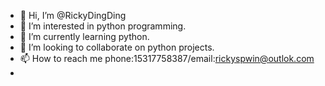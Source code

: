 - 👋 Hi, I’m @RickyDingDing
- 👀 I’m interested in python programming.
- 🌱 I’m currently learning python.
- 💞️ I’m looking to collaborate on python projects.
- 📫 How to reach me phone:15317758387/email:rickyspwin@outlok.com
-                   

<!---
RickyDingDing/RickyDingDing is a ✨ special ✨ repository because its `README.md` (this file) appears on your GitHub profile.
You can click the Preview link to take a look at your changes.
--->
